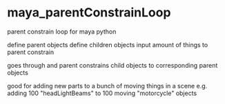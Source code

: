 # maya_parentConstrainLoop
parent constrain loop for maya python

define parent objects
define children objects
input amount of things to parent constrain

goes through and parent constrains child objects to corresponding parent objects

good for adding new parts to a bunch of moving things in a scene 
e.g. adding 100 "headLightBeams" to 100 moving "motorcycle" objects
